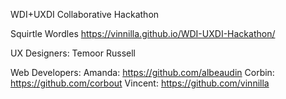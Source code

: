 WDI+UXDI Collaborative Hackathon

Squirtle Wordles
https://vinnilla.github.io/WDI-UXDI-Hackathon/

UX Designers: 
	Temoor
	Russell

Web Developers: 
	Amanda: https://github.com/albeaudin
	Corbin: https://github.com/corbout
	Vincent: https://github.com/vinnilla
